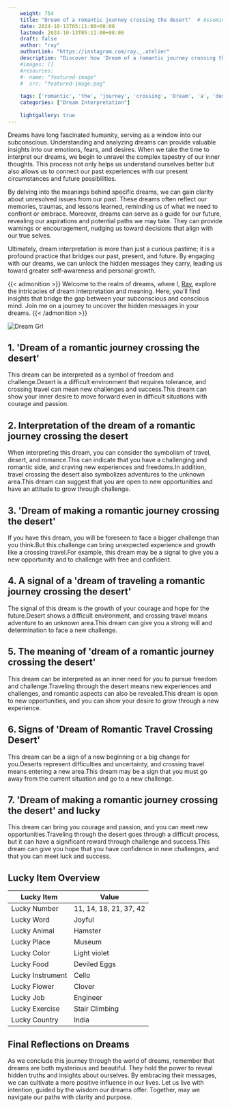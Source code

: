 ```yaml
---
    weight: 754
    title: "Dream of a romantic journey crossing the desert"  # Assuming 'title' column exists
    date: 2024-10-13T05:11:00+08:00
    lastmod: 2024-10-13T05:11:00+08:00
    draft: false
    author: "ray"
    authorLink: "https://instagram.com/ray._.atelier"
    description: "Discover how 'Dream of a romantic journey crossing the desert' can interpret your future and uncover its significant meanings in your life."
    #images: []
    #resources:
    #- name: "featured-image"
    #  src: "featured-image.png"
    
    tags: ['romantic', 'the', 'journey', 'crossing', 'Dream', 'a', 'desert', 'of']
    categories: ["Dream Interpretation"]
    
    lightgallery: true
---
```

    
Dreams have long fascinated humanity, serving as a window into our subconscious. Understanding and analyzing dreams can provide valuable insights into our emotions, fears, and desires. When we take the time to interpret our dreams, we begin to unravel the complex tapestry of our inner thoughts. This process not only helps us understand ourselves better but also allows us to connect our past experiences with our present circumstances and future possibilities.

By delving into the meanings behind specific dreams, we can gain clarity about unresolved issues from our past. These dreams often reflect our memories, traumas, and lessons learned, reminding us of what we need to confront or embrace. Moreover, dreams can serve as a guide for our future, revealing our aspirations and potential paths we may take. They can provide warnings or encouragement, nudging us toward decisions that align with our true selves.

Ultimately, dream interpretation is more than just a curious pastime; it is a profound practice that bridges our past, present, and future. By engaging with our dreams, we can unlock the hidden messages they carry, leading us toward greater self-awareness and personal growth.

{{< admonition >}}
Welcome to the realm of dreams, where I, [Ray](https://instagram.com/ray._.atelier), explore the intricacies of dream interpretation and meaning. Here, you’ll find insights that bridge the gap between your subconscious and conscious mind. Join me on a journey to uncover the hidden messages in your dreams.
{{< /admonition >}}

![Dream Grl](https://cdn.pixabay.com/photo/2017/11/02/03/35/gothic-2910057_1280.jpg "Dream Grl")

## 1. 'Dream of a romantic journey crossing the desert'
This dream can be interpreted as a symbol of freedom and challenge.Desert is a difficult environment that requires tolerance, and crossing travel can mean new challenges and success.This dream can show your inner desire to move forward even in difficult situations with courage and passion.

## 2. Interpretation of the dream of a romantic journey crossing the desert
When interpreting this dream, you can consider the symbolism of travel, desert, and romance.This can indicate that you have a challenging and romantic side, and craving new experiences and freedoms.In addition, travel crossing the desert also symbolizes adventures to the unknown area.This dream can suggest that you are open to new opportunities and have an attitude to grow through challenge.

## 3. 'Dream of making a romantic journey crossing the desert'
If you have this dream, you will be foreseen to face a bigger challenge than you think.But this challenge can bring unexpected experience and growth like a crossing travel.For example, this dream may be a signal to give you a new opportunity and to challenge with free and confident.

## 4. A signal of a 'dream of traveling a romantic journey crossing the desert'
The signal of this dream is the growth of your courage and hope for the future.Desert shows a difficult environment, and crossing travel means adventure to an unknown area.This dream can give you a strong will and determination to face a new challenge.

## 5. The meaning of 'dream of a romantic journey crossing the desert'
This dream can be interpreted as an inner need for you to pursue freedom and challenge.Traveling through the desert means new experiences and challenges, and romantic aspects can also be revealed.This dream is open to new opportunities, and you can show your desire to grow through a new experience.

## 6. Signs of 'Dream of Romantic Travel Crossing Desert'
This dream can be a sign of a new beginning or a big change for you.Deserts represent difficulties and uncertainty, and crossing travel means entering a new area.This dream may be a sign that you must go away from the current situation and go to a new challenge.

## 7. 'Dream of making a romantic journey crossing the desert' and lucky
This dream can bring you courage and passion, and you can meet new opportunities.Traveling through the desert goes through a difficult process, but it can have a significant reward through challenge and success.This dream can give you hope that you have confidence in new challenges, and that you can meet luck and success.

## Lucky Item Overview
| Lucky Item          | Value              |
|---------------|--------------------|
| Lucky Number        | 11, 14, 18, 21, 37, 42  |
| Lucky Word          | Joyful |
| Lucky Animal        | Hamster |
| Lucky Place         | Museum     |
| Lucky Color         | Light violet     |
| Lucky Food          | Deviled Eggs      |
| Lucky Instrument    | Cello |
| Lucky Flower        | Clover    |
| Lucky Job           | Engineer       |
| Lucky Exercise      | Stair Climbing  |
| Lucky Country       | India    |


##  Final Reflections on Dreams

As we conclude this journey through the world of dreams, remember that dreams are both mysterious and beautiful. They hold the power to reveal hidden truths and insights about ourselves. By embracing their messages, we can cultivate a more positive influence in our lives. Let us live with intention, guided by the wisdom our dreams offer. Together, may we navigate our paths with clarity and purpose.
